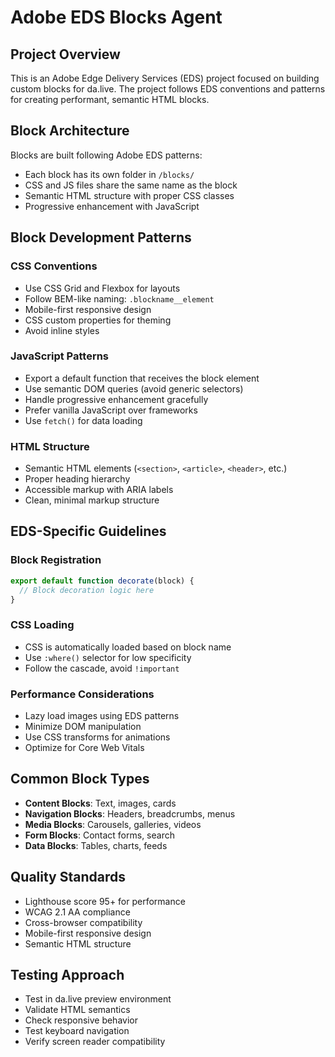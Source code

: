# Adobe EDS Blocks Agent

## Project Overview
This is an Adobe Edge Delivery Services (EDS) project focused on building custom blocks for da.live. The project follows EDS conventions and patterns for creating performant, semantic HTML blocks.

## Block Architecture
Blocks are built following Adobe EDS patterns:
- Each block has its own folder in `/blocks/`
- CSS and JS files share the same name as the block
- Semantic HTML structure with proper CSS classes
- Progressive enhancement with JavaScript

## Block Development Patterns

### CSS Conventions
- Use CSS Grid and Flexbox for layouts
- Follow BEM-like naming: `.blockname__element`
- Mobile-first responsive design
- CSS custom properties for theming
- Avoid inline styles

### JavaScript Patterns
- Export a default function that receives the block element
- Use semantic DOM queries (avoid generic selectors)
- Handle progressive enhancement gracefully
- Prefer vanilla JavaScript over frameworks
- Use `fetch()` for data loading

### HTML Structure
- Semantic HTML elements (`<section>`, `<article>`, `<header>`, etc.)
- Proper heading hierarchy
- Accessible markup with ARIA labels
- Clean, minimal markup structure

## EDS-Specific Guidelines

### Block Registration
```javascript
export default function decorate(block) {
  // Block decoration logic here
}
```

### CSS Loading
- CSS is automatically loaded based on block name
- Use `:where()` selector for low specificity
- Follow the cascade, avoid `!important`

### Performance Considerations
- Lazy load images using EDS patterns
- Minimize DOM manipulation
- Use CSS transforms for animations
- Optimize for Core Web Vitals

## Common Block Types
- **Content Blocks**: Text, images, cards
- **Navigation Blocks**: Headers, breadcrumbs, menus
- **Media Blocks**: Carousels, galleries, videos
- **Form Blocks**: Contact forms, search
- **Data Blocks**: Tables, charts, feeds

## Quality Standards
- Lighthouse score 95+ for performance
- WCAG 2.1 AA compliance
- Cross-browser compatibility
- Mobile-first responsive design
- Semantic HTML structure

## Testing Approach
- Test in da.live preview environment
- Validate HTML semantics
- Check responsive behavior
- Test keyboard navigation
- Verify screen reader compatibility            